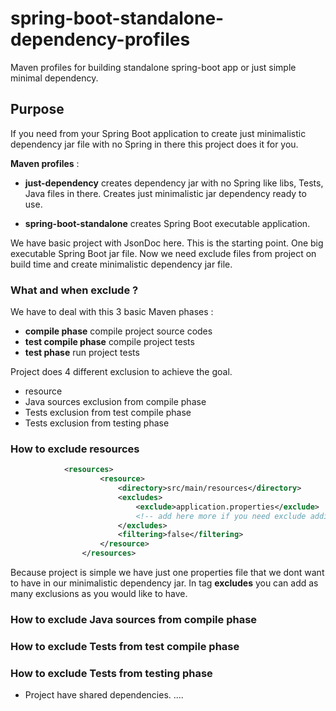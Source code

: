 # spring-boot-standalone-dependency-profiles
Maven profiles for building standalone spring-boot app or just simple minimal dependency.


## Purpose
If you need from your Spring Boot application to create just minimalistic dependency jar file
with no Spring in there this project does it for you.

**Maven profiles** :

- **just-dependency** creates dependency jar with no Spring like libs, Tests, Java files in there. Creates just minimalistic jar dependency ready to use.

- **spring-boot-standalone** creates Spring Boot executable application.


We have basic project with JsonDoc here. This is the starting point. One big executable Spring Boot jar file. Now we need exclude files from project on build time and create minimalistic dependency jar file.

### What and when exclude ?

We have to deal with this 3 basic Maven phases :

- **compile phase** compile project source codes
- **test compile phase** compile project tests
- **test phase** run project tests


Project does 4 different exclusion to achieve the goal.

- resource
- Java sources exclusion from compile phase
- Tests exclusion from test compile phase
- Tests exclusion from testing phase


### How to exclude resources

```xml
			<resources>
					<resource>
						<directory>src/main/resources</directory>
						<excludes>
							<exclude>application.properties</exclude>
							<!-- add here more if you need exclude additional files -->
						</excludes>
						<filtering>false</filtering>
					</resource>
				</resources>
```

Because project is simple we have just one properties file that we dont want to have in our minimalistic dependency jar. In tag **excludes** you can add as many exclusions as you would like to have. 


### How to exclude Java sources from compile phase
### How to exclude Tests from test compile phase
### How to exclude Tests from testing phase


- Project have shared dependencies. ....


